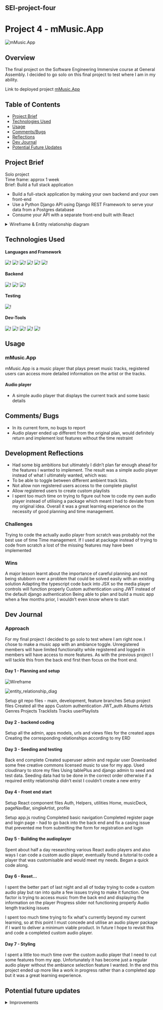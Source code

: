 ## SEI-project-four

# Project 4 - mMusic.App

![mMusic.App](./screenshots/mmusicapp.png)

## Overview

The final project on the Software Engineering Immersive course at General Assembly. I decided to go solo on this final project to test where I am in my ability. 

Link to deployed project [mMusic.App](https://mmusic-app.herokuapp.com/)  

## Table of Contents

- [Project Brief](#project-brief)
- [Technologies Used](#technologies-used)
- [Usage](#usage)
- [Comments/Bugs](#bugs)
- [Reflections](#reflections)
- [Dev Journal](#dev-journal)
- [Potential Future Updates](#potential-future-updates)

## Project Brief

Solo project  
Time frame: approx 1 week  
Brief: Build a full stack application  
- Build a full-stack application by making your own backend and your own front-end
- Use a Python Django API using Django REST Framework to serve your data from a Postgres database
- Consume your API with a separate front-end built with React

<details>

<summary>Wireframe & Entity relationship diagram</summary>  

Wireframe

![Wireframe](./screenshots/wireframe.png)


Entity relationship diagram

![entity_relationship_diag](./screenshots/ERD.png)

</details>

## Technologies Used

#### Languages and Framework

![!](https://img.shields.io/static/v1?style=plastic&logo=HTML5&logoColor=orange&labelColor=&label=&message=HTML&color=333333)
![!](https://img.shields.io/static/v1?style=plastic&logo=CSS3&logoColor=blue&labelColor=&label=&message=CSS&color=333333)
![!](https://img.shields.io/static/v1?style=plastic&logo=createreactapp&logoColor=00ffff&labelColor=&label=&message=Create%20React%20App&color=333333)
![!](https://img.shields.io/static/v1?style=plastic&logo=react&logoColor=00ffff&labelColor=&label=&message=ReactJS&color=333333)
![!](https://img.shields.io/static/v1?style=plastic&logo=sass&logoColor=cc6699&labelColor=&label=&message=SASS&color=333333)
![!](https://img.shields.io/static/v1?style=plastic&logo=mui&logoColor=blue&labelColor=&label=&message=MUI&color=333333)

#### Backend

![!](https://img.shields.io/static/v1?style=plastic&logo=python&logoColor=white&labelColor=&label=&message=Python&color=333333)
![!](https://img.shields.io/static/v1?style=plastic&logo=django&logoColor=white&labelColor=&label=&message=Django&color=333333)
![!](https://img.shields.io/static/v1?style=plastic&logo=heroku&logoColor=violet&labelColor=&label=&message=Heroku&color=333333)



#### Testing  

![!](https://img.shields.io/static/v1?style=plastic&logo=tablePlus&logoColor=443ee&labelColor=&label=&message=tablePlus&color=333333)  

#### Dev-Tools
 
![!](https://img.shields.io/static/v1?style=plastic&logo=visualstudiocode&logoColor=blue&logoWidth=&label=&message=VSCODE&color=333333)
![!](https://img.shields.io/static/v1?style=plastic&logo=eslint&logoColor=blue&logoWidth=&label=&message=ESLint&color=333333)
![!](https://img.shields.io/static/v1?style=plastic&logo=git&logoColor=orange&logoWidth=&label=&message=git&color=333333)
![!](https://img.shields.io/static/v1?style=plastic&logo=github&logoColor=white&logoWidth=&label=&message=github&color=333333)
![!](https://img.shields.io/static/v1?style=plastic&logo=googlechrome&logoColor=white&logoWidth=&label=&message=Chrome%20Dev%20Tools&color=333333)


## Usage

### mMusic.App

mMusic.App is a music player that plays preset music tracks, registered users can access more detailed information on the artist or the tracks. 

#### Audio player

- A simple audio player that displays the current track and some basic details

## Comments/ Bugs

- In its current form, no bugs to report
- Audio player ended up different from the original plan, would definitely return and implement lost features without the time restraint

## Development Reflections

- Had some big ambitions but ultimately I didn’t plan far enough ahead for the features I wanted to implement. The result was a simple audio player instead of what I ultimately wanted, which was: 
- To be able to toggle between different ambient track lists.
- Not allow non registered users access to the complete playlist
- Allow registered users to create custom playlists
- I spent too much time on trying to figure out how to code my own audio player instead of utilising a package which meant I had to deviate from my original idea. 
Overall it was a great learning experience on the necessity of good planning and time management.

### Challenges

Trying to code the actually audio player from scratch was probably not the best use of time
Time management. If I used at package instead of trying to code from scratch a lost of the missing features may have been implemented


### Wins

A major lesson learnt about the importance of careful planning and not being stubborn over a problem that could be solved easily with an existing solution
Adapting the typescript code back into JSX so the media player controls will function properly
Custom authentication using JWT instead of the default django authentication
Being able to plan and build a music app when a few months prior, I wouldn’t even know where to start

## Dev Journal

### Approach
For my final project I decided to go solo to test where I am right now. I chose to make a music app with an ambiance toggle. Unregistered members will have limited functionality while registered and logged in members will have access to more features.
As with the previous project I will tackle this from the back end first then focus on the front end. 

 
#### Day 1 - Planning and setup

![Wireframe](./screenshots/wireframe.png)

![entity_relationship_diag](./screenshots/ERD.png)

Setup git repo files - main, development, feature branches
Setup project files
Created all the apps
Custom authentication
JWT_auth
Albums
Artists
Genres
Projects
Tracklists
Tracks
userPlaylists


#### Day 2 - backend coding

Setup all the admin, apps models, urls and views files for the created apps
Creating the corresponding relationships according to my ERD

#### Day 3 - Seeding and testing

Back end complete
Created superuser admin and regular user
Downloaded some free creative commons licensed music to use for my app.
Used cloudinary to store my files
Using tablePlus and django admin to seed and test data.
Seeding data had to be done in the correct order otherwise if a required entity relationship didn’t exist I couldn’t create a new entry

#### Day 4 - Front end start

Setup React component files
Auth, Helpers, utilities
Home, musicDeck, pageNavBar, singleArtist, profile

Setup app.js routing
Completed basic navigation
Completed register page and login page - had to go back into the back end and fix a casing issue that prevented me from submitting the form for registration and login

#### Day 5 - Building the audioplayer  

Spent about half a day researching various React audio players and also ways I can code a custom audio player, eventually found a tutorial to code a player that was customisable and would meet my needs.
Began a quick code along.


#### Day 6 - Reset…


I spent the better part of last night and all of today trying to code a custom audio play but ran into quite a few issues trying to make it function.
One factor is trying to access music from the back end and displaying the information on the player
Progress slider not functioning properly
Audio length tracking issues

I spent too much time trying to fix what's currently beyond my current learning, so at this point I must concede and utilise an audio player package if I want to deliver a minimum viable product. In future I hope to revisit this and code a completed custom audio player.

#### Day 7 - Styling

I spent a little too much time over the custom audio player that I need to cut some features from my app. Unfortunately it has become just a regular audio player without the ambiance selection feature I wanted. In the end this project ended up more like a work in progress rather than a completed app but it was a great learning experience.



## Potential future updates

<details>
<summary>Improvements</summary>

  - [ ] Fulfil original idea
  	- [ ] Limited operation for non registered users
  	- [ ] Ambiance toggle
 	- [ ] Registered user playlist toggle
	- [ ] Registered user playlist creation
	- [ ] Detailed music deck information
	- [ ] improve styling

</details>
